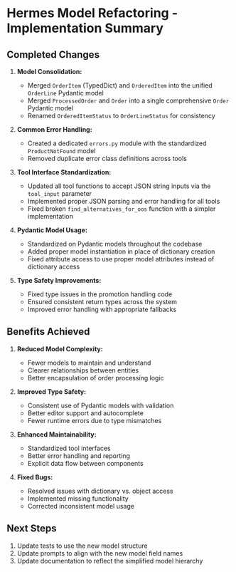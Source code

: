 # Hermes Model Refactoring - Implementation Summary

## Completed Changes

1. **Model Consolidation:**
   - Merged `OrderItem` (TypedDict) and `OrderedItem` into the unified `OrderLine` Pydantic model
   - Merged `ProcessedOrder` and `Order` into a single comprehensive `Order` Pydantic model
   - Renamed `OrderedItemStatus` to `OrderLineStatus` for consistency

2. **Common Error Handling:**
   - Created a dedicated `errors.py` module with the standardized `ProductNotFound` model
   - Removed duplicate error class definitions across tools

3. **Tool Interface Standardization:**
   - Updated all tool functions to accept JSON string inputs via the `tool_input` parameter
   - Implemented proper JSON parsing and error handling for all tools
   - Fixed broken `find_alternatives_for_oos` function with a simpler implementation

4. **Pydantic Model Usage:**
   - Standardized on Pydantic models throughout the codebase
   - Added proper model instantiation in place of dictionary creation
   - Fixed attribute access to use proper model attributes instead of dictionary access

5. **Type Safety Improvements:**
   - Fixed type issues in the promotion handling code
   - Ensured consistent return types across the system
   - Improved error handling with appropriate fallbacks

## Benefits Achieved

1. **Reduced Model Complexity:**
   - Fewer models to maintain and understand
   - Clearer relationships between entities
   - Better encapsulation of order processing logic

2. **Improved Type Safety:**
   - Consistent use of Pydantic models with validation
   - Better editor support and autocomplete
   - Fewer runtime errors due to type mismatches

3. **Enhanced Maintainability:**
   - Standardized tool interfaces
   - Better error handling and reporting
   - Explicit data flow between components

4. **Fixed Bugs:**
   - Resolved issues with dictionary vs. object access
   - Implemented missing functionality
   - Corrected inconsistent model usage

## Next Steps

1. Update tests to use the new model structure
2. Update prompts to align with the new model field names
3. Update documentation to reflect the simplified model hierarchy 